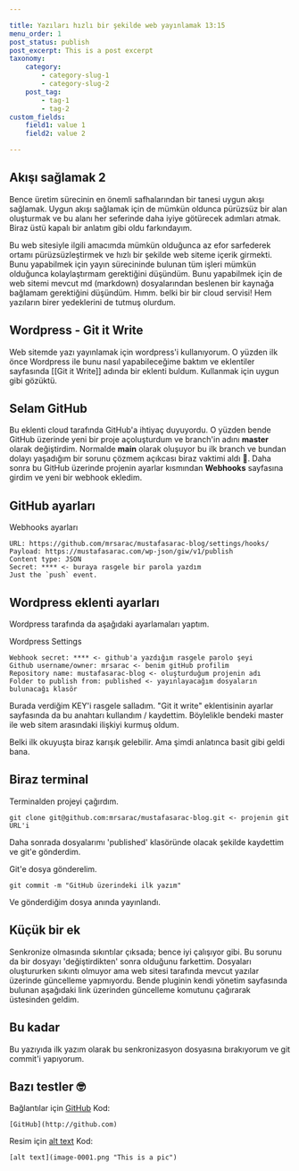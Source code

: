 ```yaml
---

title: Yazıları hızlı bir şekilde web yayınlamak 13:15
menu_order: 1
post_status: publish
post_excerpt: This is a post excerpt
taxonomy:
    category:
        - category-slug-1
        - category-slug-2
    post_tag:
        - tag-1
        - tag-2
custom_fields:
    field1: value 1
    field2: value 2

---
```


## Akışı sağlamak 2

Bence üretim sürecinin en önemli safhalarından bir tanesi uygun akışı sağlamak. Uygun akışı sağlamak için de mümkün oldunca pürüzsüz bir alan oluşturmak ve bu alanı her seferinde daha iyiye götürecek adımları atmak. Biraz üstü kapalı bir anlatım gibi oldu farkındayım. 

Bu web sitesiyle ilgili amacımda mümkün olduğunca az efor sarfederek ortamı pürüzsüzleştirmek ve hızlı bir şekilde web siteme içerik girmekti. Bunu yapabilmek için yayın sürecininde bulunan tüm işleri mümkün olduğunca kolaylaştırmam gerektiğini düşündüm. Bunu yapabilmek için de web sitemi mevcut md (markdown) dosyalarından beslenen bir kaynağa bağlamam gerektiğini düşündüm. Hımm. belki bir bir cloud servisi! Hem yazıların birer yedeklerini de tutmuş olurdum. 

## Wordpress - Git it Write

Web sitemde yazı yayınlamak için wordpress'i kullanıyorum. O yüzden ilk önce Wordpress ile bunu nasıl yapabileceğime baktım ve eklentiler sayfasında  [[Git it Write]] adında bir eklenti buldum. Kullanmak için uygun gibi gözüktü.


## Selam GitHub
Bu eklenti cloud tarafında GitHub'a ihtiyaç duyuyordu. O yüzden bende GitHub üzerinde yeni bir proje açoluşturdum ve branch'in adını **master** olarak değiştirdim. Normalde **main** olarak oluşuyor bu ilk branch ve bundan dolayı yaşadığım bir sorunu çözmem açıkcası biraz vaktimi aldı 🤨. Daha sonra bu GitHub üzerinde projenin ayarlar kısmından **Webhooks** sayfasına girdim ve yeni bir webhook ekledim. 

## GitHub ayarları
Webhooks ayarları
```git
URL: https://github.com/mrsarac/mustafasarac-blog/settings/hooks/
Payload: https://mustafasarac.com/wp-json/giw/v1/publish
Content type: JSON
Secret: **** <- buraya rasgele bir parola yazdım
Just the `push` event.
```


## Wordpress eklenti ayarları
Wordpress tarafında da aşağıdaki ayarlamaları yaptım.

Wordpress Settings
```
Webhook secret: **** <- github'a yazdığım rasgele parolo şeyi
Github username/owner: mrsarac <- benim gitHub profilim
Repository name: mustafasarac-blog <- oluşturduğum projenin adı
Folder to publish from: published <- yayınlayacağım dosyaların bulunacağı klasör
```


Burada verdiğim KEY'i rasgele salladım. "Git it write" eklentisinin ayarlar sayfasında da bu anahtarı kullandım / kaydettim. Böylelikle bendeki master ile web sitem arasındaki ilişkiyi kurmuş oldum.

Belki ilk okuyuşta biraz karışık gelebilir. Ama şimdi anlatınca basit gibi geldi bana. 

## Biraz terminal

 Terminalden projeyi çağırdım.
```
git clone git@github.com:mrsarac/mustafasarac-blog.git <- projenin git URL'i
```


Daha sonrada dosyalarımı 'published' klasöründe olacak şekilde kaydettim ve git'e gönderdim.

 Git'e dosya gönderelim.
```
git commit -m "GitHub üzerindeki ilk yazım"
```


Ve gönderdiğim dosya anında yayınlandı.

## Küçük bir ek
Senkronize olmasında sıkıntılar çıksada; bence iyi çalışıyor gibi. Bu sorunu da bir dosyayı 'değiştirdikten' sonra olduğunu farkettim. Dosyaları oluştururken sıkıntı olmuyor ama web sitesi tarafında mevcut yazılar üzerinde güncelleme yapmıyordu. Bende pluginin kendi yönetim sayfasında bulunan aşağıdaki link üzerinden güncelleme komutunu çağırarak üstesinden geldim.

## Bu kadar
Bu yazıyıda ilk yazım olarak bu senkronizasyon dosyasına bırakıyorum ve git commit'i yapıyorum.


## Bazı testler 🤓
Bağlantılar için [GitHub](http://github.com)
Kod:
```
[GitHub](http://github.com)
```

Resim için 
[alt text](image-0001.png "This is a pic")
Kod:
```
[alt text](image-0001.png "This is a pic")
```

